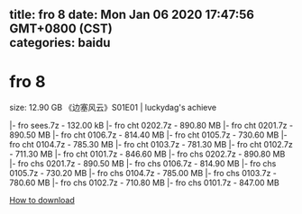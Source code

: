 
title: fro 8
date: Mon Jan 06 2020 17:47:56 GMT+0800 (CST)    
categories: baidu
---

# fro 8
size: 12.90 GB
 《边塞风云》S01E01 | luckydag's achieve
 
|- fro sees.7z - 132.00 kB
|- fro cht 0202.7z - 890.80 MB
|- fro cht 0201.7z - 890.50 MB
|- fro cht 0106.7z - 814.40 MB
|- fro cht 0105.7z - 730.60 MB
|- fro cht 0104.7z - 785.30 MB
|- fro cht 0103.7z - 781.30 MB
|- fro cht 0102.7z - 711.30 MB
|- fro cht 0101.7z - 846.60 MB
|- fro chs 0202.7z - 890.80 MB
|- fro chs 0201.7z - 890.50 MB
|- fro chs 0106.7z - 814.90 MB
|- fro chs 0105.7z - 730.20 MB
|- fro chs 0104.7z - 785.00 MB
|- fro chs 0103.7z - 780.60 MB
|- fro chs 0102.7z - 710.80 MB
|- fro chs 0101.7z - 847.00 MB

[How to download](https://bpcam.bemobtrk.com/go/2ceec3aa-1ca2-46d6-b9ff-aaa5c184517c?jno=1042)